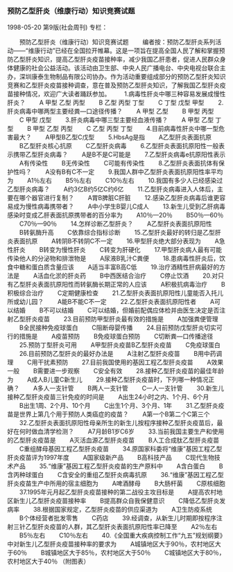 ### 预防乙型肝炎（维康行动）知识竞赛试题

1998-05-20
第9版(社会周刊)
专栏：

　　预防乙型肝炎（维康行动）知识竞赛试题
　　编者按：预防乙型肝炎系列活动——“维康行动”已经在全国拉开帷幕。这是一项旨在提高全国人民了解和掌握预防乙型肝炎知识，提高乙型肝炎疫苗接种率，减少我国乙肝患者，促进人民群众身体健康的社会公益活动。该活动由卫生部、中央人民广播电台、中央电视台联合主办，深圳康泰生物制品有限公司协办。作为活动重要组成部分的预防乙型肝炎知识竞赛和乙型肝炎疫苗接种调查，意在普及预防乙型肝炎知识，了解我国乙型肝炎疫苗接种情况，欢迎广大读者踊跃参加。
　　1.病毒性肝炎中哪三种容易发展成慢性肝炎？
　　A  甲型  乙型  丙型
　　B  乙型  丙型  丁型
　　C  丁型  戊型  甲型
　　2.肝炎病毒中哪两型主要经粪—口途径传播？
　　A  甲型  乙型
　　B  甲型  丙型
　　C  甲型  戊型
　　3.肝炎病毒中哪三型主要经血液传播？
　　A  甲型  乙型  丁型
　　B  甲型  乙型  丙型
　　C  乙型  丙型  丁型
　　4.目前病毒性肝炎中哪一型危害最大？
　　A甲型B乙型C戊型
　　5.HbsAg是指
　　A乙型肝炎表面抗原
　　B乙型肝炎核心抗原
　　C乙型肝炎病毒
　　6.乙型肝炎表面抗原阳性一般表示携带乙型肝炎病毒？
　　A是B不是C可能是
　　7.乙型肝炎病毒e抗原阳性表示
　　A有传染性
　　B无传染性
　　C可能有传染性
　　8.乙型肝炎表面抗体有保护性吗？
　　A没有B有C不一定
　　9.我国人群中乙型肝炎表面抗原阳性率平均为
　　A1％左右
　　B5％左右
　　C10％左右
　　10.我国有多少人已经感染过乙型肝炎病毒？
　　A约3亿B约5亿C约6亿
　　11.乙型肝炎病毒进入人体后，主要在哪个器官进行复制？
　　A胃B脾脏C肝脏
　　12.感染乙型肝炎病毒后谁更容易成为慢性病毒携带者？
　　A中小学生B婴儿C成人
　　13.新生儿受到乙肝病毒感染时变成乙肝表面抗原携带者的百分率为
　　A10％—20％
　　B50％—60％
　　C70％—90％
　　14.怎样诊断乙型肝炎？
　　A乙型肝炎表面抗原阳性
　　B转氨酶升高
　　C依靠综合指标诊断
　　15.乙型肝炎最好的转归是乙型肝炎表面抗原
　　A转阴B不转阴C不一定
　　16.甲型肝炎绝大部分表现为
　　A急性肝炎
　　B转变为慢性肝炎
　　C转变为肝硬化
　　17.甲型肝炎病人最有可能传染他人的分泌物和排泄物是
　　A尿液B乳汁C粪便
　　18.患病毒性肝炎后，饮食中糖和蛋白质含量应该
　　A适当丰富B高C低
　　19.治疗酒精性肝病最好的方法是
　　A活血化淤的肝炎药
　　B中西医结合治疗
　　C停止饮酒
　　20.对只有乙型肝炎表面抗原阳性而转氨酶长期正常的人应该
　　A积极抗病毒治疗
　　B积极综合治疗
　　C定期健康检查
　　21.乙型肝炎表面抗原阳性儿童能否入托儿所或幼儿园？
　　A能B不能C不一定
　　22.乙型肝炎表面抗原阳性者
　　A可以结婚
　　B不可以结婚
　　C可以结婚，但婚前配偶应体检并由医生决定是否注射乙型肝炎疫苗
　　23.目前预防甲型肝炎最有效的措施是
　　A加强粪便管理
　　B全民接种免疫球蛋白
　　C阻断母婴传播
　　24.目前预防戊型肝炎切实可行的措施是
　　A疫苗预防
　　B免疫球蛋白预防
　　C切断粪—口传播途径
　　25.预防丁型肝炎可用
　　A甲型肝炎疫苗B乙型肝炎疫苗
　　C免疫球蛋白
　　26.目前预防乙型肝炎的最好办法是
　　A注射乙型肝炎疫苗
　　B用中药调理
　　C用干扰素预防
　　27.目前我国使用的基因工程乙型肝炎疫苗
　　A效果一般
　　B需要进一步观察
　　C安全有效
　　28.接种乙型肝炎疫苗的最佳年龄为
　　A成人B儿童C新生儿
　　29.接种乙型肝炎疫苗时，下列哪一种情况正确？
　　A多人一支针管
　　B两人一支针管
　　C一人一支针管
　　30.新生儿接种乙型肝炎疫苗三针免疫的时间是
　　A出生24小时之内、1个月、6个月
　　B出生1周、2个月、10个月
　　C出生1个月、3个月、1年
　　31.乙型肝炎疫苗是世界上第几个用于预防人类癌症的疫苗？
　　A第一个B第二个C第三个
　　32.乙型肝炎表面抗原阳性母亲所生的新生儿按程序接种乙型肝炎疫苗后，最好在何时做血清学检测？
　　A7月龄B1岁C6岁
　　33.当前我国主要生产和使用的乙型肝炎疫苗是
　　A灭活血源乙型肝炎疫苗
　　B人工合成肽乙型肝炎疫苗
　　C重组酵母基因工程乙型肝炎疫苗
　　34.原国家科委将“维康”基因工程乙型肝炎疫苗评为1997年度
　　A国家级新产品
　　B高科技产品
　　C现代生物技术产品
　　35.“维康”基因工程乙型肝炎疫苗的生产原料中
　　A含白蛋白
　　B含丙种球蛋白
　　C含安全的重组乙型肝炎病毒抗原
　　36.“维康”基因工程乙型肝炎疫苗生产中所用的宿主细胞为
　　A啤酒酵母
　　B大肠杆菌
　　C原核细胞
　　37.1995年元月起乙型肝炎疫苗接种的第二战役主攻目标是
　　A提高农村地区新生儿乙型肝炎疫苗接种率
　　B提高群众自我保健意识
　　C降低乙型肝炎发病率
　　38.根据国家规定，乙型肝炎疫苗的供应渠道为
　　A卫生防疫系统
　　B个体经营者批发零售
　　C药店
　　39.经调查，从新生儿时期即按程序注射三针乙型肝炎疫苗的人群，其乙型肝炎表面抗原阳性率已降至
　　A2％左右
　　B5％左右
　　C10％左右
　　40.《全国重大疾病控制工作“九五”规划纲要》中对新生儿乙型肝炎疫苗接种率的要求为
　　A城镇地区大于90％，农村地区大于60％
　　B城镇地区大于85％，农村地区大于50％
　　C城镇地区大于80％，农村地区大于40％
    （附图表）
